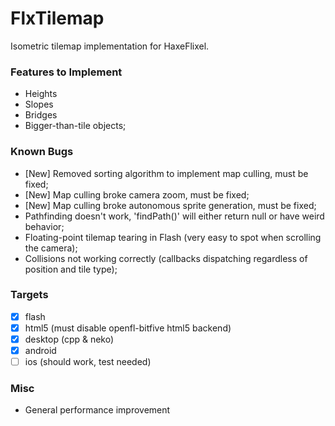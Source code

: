 FlxTilemap
==========

Isometric tilemap implementation for HaxeFlixel.

### Features to Implement

 * Heights
 * Slopes
 * Bridges
 * Bigger-than-tile objects;

### Known Bugs

 * [New] Removed sorting algorithm to implement map culling, must be fixed;
 * [New] Map culling broke camera zoom, must be fixed;
 * [New] Map culling broke autonomous sprite generation, must be fixed;
 * Pathfinding doesn't work, 'findPath()' will either return null or have weird behavior;
 * Floating-point tilemap tearing in Flash (very easy to spot when scrolling the camera);
 * Collisions not working correctly (callbacks dispatching regardless of position and tile type);

### Targets

 * [x] flash
 * [x] html5 (must disable openfl-bitfive html5 backend)
 * [x] desktop (cpp & neko)
 * [x] android
 * [ ] ios (should work, test needed)

### Misc

 * General performance improvement